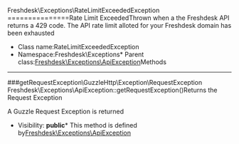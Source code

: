 Freshdesk\Exceptions\RateLimitExceededException
===============Rate Limit ExceededThrown when a the Freshdesk API returns a 429 code. The API rate limit alloted for your Freshdesk domain has been
exhausted
* Class name:RateLimitExceededException
* Namespace:Freshdesk\Exceptions* Parent class:[Freshdesk\Exceptions\ApiException](Freshdesk-Exceptions-ApiException.md)Methods
-------
###getRequestException\GuzzleHttp\Exception\RequestException Freshdesk\Exceptions\ApiException::getRequestException()Returns the Request Exception

A Guzzle Request Exception is returned

* Visibility: **public*** This method is defined by[Freshdesk\Exceptions\ApiException](Freshdesk-Exceptions-ApiException.md)